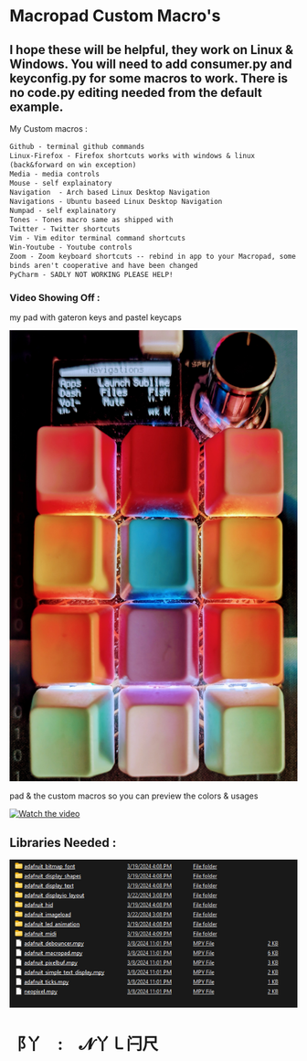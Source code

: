 # Macropad Custom Macro's # 
## I hope these will be helpful, they work on Linux & Windows. You will need to add consumer.py and keyconfig.py for some macros to work. There is no code.py editing needed from the default example. ##  

My Custom macros :
```
Github - terminal github commands
Linux-Firefox - Firefox shortcuts works with windows & linux (back&forward on win exception)
Media - media controls
Mouse - self explainatory
Navigation  - Arch based Linux Desktop Navigation
Navigations - Ubuntu baseed Linux Desktop Navigation
Numpad - self explainatory
Tones - Tones macro same as shipped with
Twitter - Twitter shortcuts
Vim - Vim editor terminal command shortcuts
Win-Youtube - Youtube controls 
Zoom - Zoom keyboard shortcuts -- rebind in app to your Macropad, some binds aren't cooperative and have been changed
PyCharm - SADLY NOT WORKING PLEASE HELP!
```


### Video Showing Off : ###

my pad with gateron keys and pastel keycaps 

![preview](img/PXL_20250111_173036128~2.jpg)

pad & the custom macros so you can preview the colors & usages

[![Watch the video](https://cdn-shop.adafruit.com/970x728/5128-12.jpg)](https://youtube.com/shorts/R12l9GxiTE0?si=AsXMO3ngsdSoHTXV)


## Libraries Needed : ## 

![preview](img/libs.png)



# ⻏丫 : 𝓝丫㇄闩尺 #

